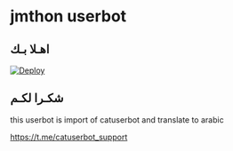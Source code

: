 # jmthon userbot

## اهـلا بـك

[![Deploy](https://www.herokucdn.com/deploy/button.svg)](https://heroku.com/deploy?template=https://github.com/Raiden901/skskkks92)

## شكـرا لكـم 


this userbot is import of catuserbot and translate to arabic

https://t.me/catuserbot_support
